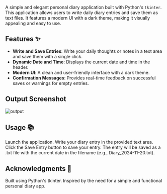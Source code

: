 A simple and elegant personal diary application built with Python's `tkinter`. This application allows users to write daily diary entries and save them as text files. It features a modern UI with a dark theme, making it visually appealing and easy to use.

## Features ✨
- **Write and Save Entries**: Write your daily thoughts or notes in a text area and save them with a single click.
- **Dynamic Date and Time**: Displays the current date and time in the header.
- **Modern UI**: A clean and user-friendly interface with a dark theme.
- **Confirmation Messages**: Provides real-time feedback on successful saves or warnings for empty entries.

## Output Screenshot

![output](https://github.com/user-attachments/assets/7c4bf07f-7858-45f3-8a6d-568aecccbf1c)
## Usage 📚
Launch the application.
Write your diary entry in the provided text area.
Click the Save Entry button to save your entry. The entry will be saved as a .txt file with the current date in the filename (e.g., Diary_2024-11-20.txt).

## Acknowledgments 🙏
Built using Python's tkinter.
Inspired by the need for a simple and functional personal diary app.

